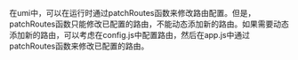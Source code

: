 在umi中，可以在运行时通过patchRoutes函数来修改路由配置。但是，patchRoutes函数只能修改已配置的路由，不能动态添加新的路由。如果需要动态添加新的路由，可以考虑在config.js中配置路由，然后在app.js中通过patchRoutes函数来修改已配置的路由。
